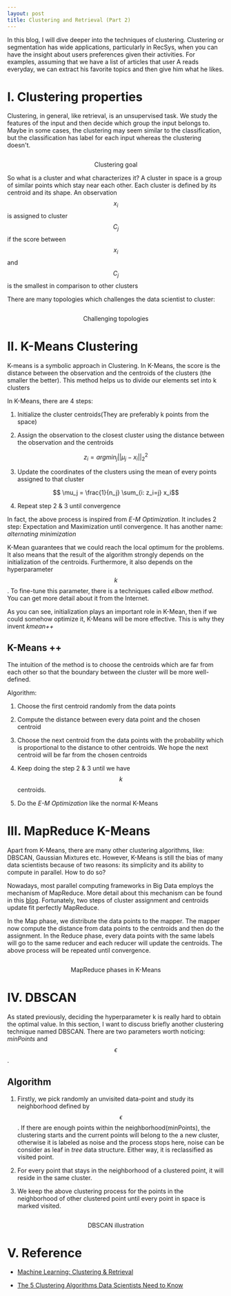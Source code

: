 ```yaml
---
layout: post
title: Clustering and Retrieval (Part 2)
---
```


In this blog, I will dive deeper into the techniques of clustering. Clustering or segmentation has wide applications, 
particularly in RecSys, when you can have the insight about users preferences given their activities. For examples, 
assuming that we have a list of articles that user A reads everyday, we can extract his favorite topics and then give 
him what he likes.

# I. Clustering properties

Clustering, in general, like retrieval, is an unsupervised task. We study the features of the input and then decide 
which group the input belongs to. Maybe in some cases, the clustering may seem similar to the classification, but the 
classification has label for each input whereas the clustering doesn't.

<p align="center">
 <img src="/image/clustering/goal.png" alt="" align="middle">
 <div align="center"> Clustering goal</div>
</p>

So what is a cluster and what characterizes it? A cluster in space is a group of similar points which stay near each 
other. Each cluster is defined by its centroid and its shape. An observation $$x_i$$ is assigned to cluster $$C_j$$ if 
the score between $$x_i$$ and $$C_j$$ is the smallest in comparison to other clusters

There are many topologies which challenges the data scientist to cluster:

<p align="center">
 <img src="/image/clustering/challenge.png" alt="" align="middle">
 <div align="center"> Challenging topologies</div>
</p>

# II. K-Means Clustering

K-means is a symbolic approach in Clustering. In K-Means, the score is the distance between the observation and the 
centroids of the clusters (the smaller the better). This method helps us to divide our elements set into k clusters

In K-Means, there are 4 steps:

1. Initialize the cluster centroids(They are preferably k points from the space)

2. Assign the observation to the closest cluster using the distance between the observation and the centroids

$$ z_i = argmin_j ||\mu_j - x_i||^2_2$$

3. Update the coordinates of the clusters using the mean of every points assigned to that cluster

$$ \mu_j = \frac{1}{n_j} \sum_{i: z_i=j} x_i$$

4. Repeat step 2 & 3 until convergence

In fact, the above process is inspired from _E-M Optimization_. It includes 2 step: Expectation and Maximization until 
convergence. It has another name: _alternating minimization_

K-Mean guarantees that we could reach the local optimum for the problems. It also means that the result of the algorithm 
strongly depends on the initialization of the centroids. Furthermore, it also depends on the hyperparameter $$k$$. To 
fine-tune this parameter, there is a techniques called _elbow method_. You can get more detail about it from the Internet.

As you can see, initialization plays an important role in K-Mean, then if we could somehow optimize it, K-Means will be 
more effective. This is why they invent _kmean++_

## K-Means ++

The intuition of the method is to choose the centroids which are far from each other so that the boundary between the 
cluster will be more well-defined.

Algorithm:

1. Choose the first centroid randomly from the data points

2. Compute the distance between every data point and the chosen centroid

3. Choose the next centroid from the data points with the probability which is proportional to the distance to other 
centroids. We hope the next centroid will be far from the chosen centroids

4. Keep doing the step 2 & 3 until we have $$k$$ centroids.

5. Do the *E-M Optimization* like the normal K-Means

# III. MapReduce K-Means

Apart from K-Means, there are many other clustering algorithms, like: DBSCAN, Gaussian Mixtures etc. However, K-Means 
is still the bias of many data scientists because of two reasons: its simplicity and its ability to compute in parallel. 
How to do so?

Nowadays, most parallel computing frameworks in Big Data employs the mechanism of MapReduce. More detail about this 
mechanism can be found in this [blog](/2018-10-30-apache-hadoop-introduction/). Fortunately, two steps of cluster 
assignment and centroids update fit perfectly MapReduce.

In the Map phase, we distribute the data points to the mapper. The mapper now compute the distance from data points to 
the centroids and then do the assignment. In the Reduce phase, every data points with the same labels will go to the 
same reducer and each reducer will update the centroids. The above process will be repeated until convergence.

<p align="center">
 <img src="/image/clustering/mapreduce.png" alt="" align="middle">
 <div align="center"> MapReduce phases in K-Means</div>
</p>

# IV. DBSCAN

As stated previously, deciding the hyperparameter k is really hard to obtain the optimal value. In this section, I want 
to discuss briefly another clustering technique named DBSCAN. There are two parameters worth noticing: _minPoints_ and 
$$\epsilon$$.

## Algorithm

1. Firstly, we pick randomly an unvisited data-point and study its neighborhood defined by $$\epsilon$$. If there are 
enough points within the neighborhood(minPoints), the clustering starts and the current points will belong to the a new 
cluster, otherwise it is labeled as noise and the process stops here, noise can be consider as leaf in _tree_ data 
structure. Either way, it is reclassified as visited point.

2. For every point that stays in the neighborhood of a clustered point, it will reside in the same cluster. 

3. We keep the above clustering process for the points in the neighborhood of other clustered point until every point 
in space is marked visited.

<p align="center">
 <img src="/image/clustering/dbscan.gif" alt="" align="middle">
 <div align="center"> DBSCAN illustration</div>
</p>

# V. Reference

* [Machine Learning: Clustering & Retrieval](https://www.coursera.org/learn/ml-clustering-and-retrieval/home/welcome)

* [The 5 Clustering Algorithms Data Scientists Need to Know](https://towardsdatascience.com/the-5-clustering-algorithms-data-scientists-need-to-know-a36d136ef68)